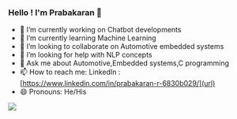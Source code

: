 ### Hello ! I'm Prabakaran 👋


- 🔭 I’m currently working on Chatbot developments
- 🌱 I’m currently learning Machine Learning
- 👯 I’m looking to collaborate on Automotive embedded systems
- 🤔 I’m looking for help with NLP concepts
- 💬 Ask me about Automotive,Embedded systems,C programming 
- 📫 How to reach me: LinkedIn : [https://www.linkedin.com/in/prabakaran-r-6830b029/](url)
- 😄 Pronouns: He/His

<img src="https://github-readme-stats.vercel.app/api?username=PrabakaranRamakrishnan&&show_icons=true&title_color=ffffff&icon_color=bb2acf&text_color=daf7dc&bg_color=151515">
